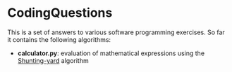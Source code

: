 # CodingQuestions
This is a set of answers to various software programming exercises. So far it contains the following algorithms:

* **calculator.py**: evaluation of mathematical expressions using the [Shunting-yard](https://en.wikipedia.org/wiki/Shunting-yard_algorithm) algorithm